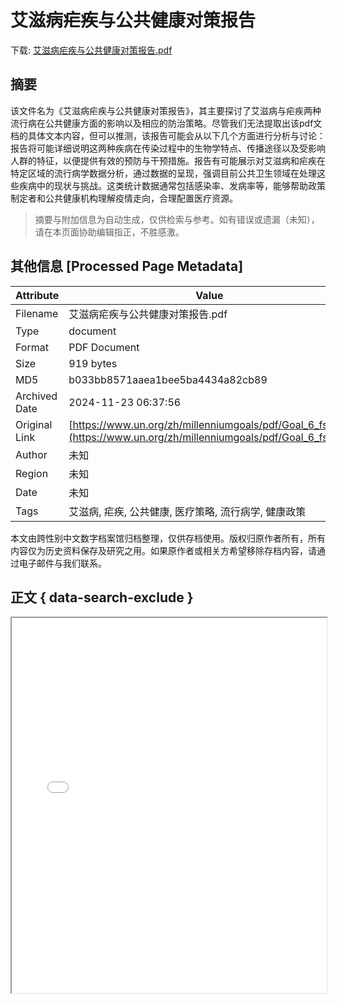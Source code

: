 # 艾滋病疟疾与公共健康对策报告

<!-- tcd_download_link -->
下载: <a href="../艾滋病疟疾与公共健康对策报告.pdf" download>艾滋病疟疾与公共健康对策报告.pdf</a>
<!-- tcd_download_link_end -->

## 摘要

<!-- tcd_abstract -->
该文件名为《艾滋病疟疾与公共健康对策报告》，其主要探讨了艾滋病与疟疾两种流行病在公共健康方面的影响以及相应的防治策略。尽管我们无法提取出该pdf文档的具体文本内容，但可以推测，该报告可能会从以下几个方面进行分析与讨论：报告将可能详细说明这两种疾病在传染过程中的生物学特点、传播途径以及受影响人群的特征，以便提供有效的预防与干预措施。报告有可能展示对艾滋病和疟疾在特定区域的流行病学数据分析，通过数据的呈现，强调目前公共卫生领域在处理这些疾病中的现状与挑战。这类统计数据通常包括感染率、发病率等，能够帮助政策制定者和公共健康机构理解疫情走向，合理配置医疗资源。

<!-- tcd_abstract_end -->

> 摘要与附加信息为自动生成，仅供检索与参考。如有错误或遗漏（未知），请在本页面协助编辑指正，不胜感激。

## 其他信息 [Processed Page Metadata]

| Attribute       | Value                                  |
|-----------------|----------------------------------------|
| Filename        | 艾滋病疟疾与公共健康对策报告.pdf                             |
| Type            | document                                 |
| Format          | PDF Document                               |
| Size            | 919 bytes                           |
| MD5             | b033bb8571aaea1bee5ba4434a82cb89                                  |
| Archived Date   | 2024-11-23 06:37:56                             |
| Original Link   | [https://www.un.org/zh/millenniumgoals/pdf/Goal_6_fs.pdf](https://www.un.org/zh/millenniumgoals/pdf/Goal_6_fs.pdf)                         |
| Author          | 未知                               |
| Region          | 未知                               |
| Date            | 未知                                 |
| Tags            | 艾滋病, 疟疾, 公共健康, 医疗策略, 流行病学, 健康政策                                 |

本文由跨性别中文数字档案馆归档整理，仅供存档使用。版权归原作者所有，所有内容仅为历史资料保存及研究之用。如果原作者或相关方希望移除存档内容，请通过电子邮件与我们联系。

## 正文 { data-search-exclude }

<!-- tcd_main_text -->
<iframe src="../艾滋病疟疾与公共健康对策报告.pdf" width="100%" height="600px">
    <p>无法显示PDF，请下载查看。</p>
</iframe>
<!-- tcd_main_text_end -->

